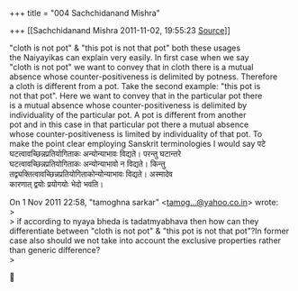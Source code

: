 +++
title = "004 Sachchidanand Mishra"

+++
[[Sachchidanand Mishra	2011-11-02, 19:55:23 [Source](https://groups.google.com/g/bvparishat/c/ni_yILJqGH8)]]



"cloth is not pot" & "this pot is not that pot" both these usages  
the Naiyayikas can explain very easily. In first case when we say  
"cloth is not pot" we want to convey that in cloth there is a mutual  
absence whose counter-positiveness is delimited by potness. Therefore  
a cloth is different from a pot. Take the second example: "this pot is  
not that pot". Here we want to convey that in the particular pot there  
is a mutual absence whose counter-positiveness is delimited by  
individuality of the particular pot. A pot is different from another  
pot and in this case in that particular pot there a mutual absence  
whose counter-positiveness is limited by individuality of that pot. To  
make the point clear employing Sanskrit terminologies I would say पटे  
घटत्वावच्छिन्नप्रतियोगिताकः अन्योन्याभावः विद्यते। परन्तु घटान्तरे  
घटत्वावच्छिन्नप्रतियोगिताकः अन्योन्याभावो न विद्यते। किन्तु  
तद्व्यक्तित्वावच्छिन्नप्रतियोगिताकोन्योन्याभावः विद्यते। अस्मादेव  
कारणात् द्वयोः प्रयोगयोः भेदो भवति।

On 1 Nov 2011 22:58, "tamoghna sarkar" \<[tamog...@yahoo.co.in]()\> wrote:  
\>  
\> if according to nyaya bheda is tadatmyabhava then how can they differentiate between "cloth is not pot" & "this pot is not that pot"?In former case also should we not take into account the exclusive properties rather than generic difference?  
\>  



